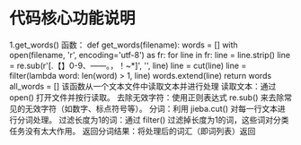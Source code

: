 # 代码核心功能说明
1.get_words() 函数：
def get_words(filename):
    words = []
    with open(filename, 'r', encoding='utf-8') as fr:
        for line in fr:
            line = line.strip()
            line = re.sub(r'[.【】0-9、——。，！~\*]', '', line)
            line = cut(line)
            line = filter(lambda word: len(word) > 1, line)
            words.extend(line)
    return words
all_words = []
该函数从一个文本文件中读取文本并进行处理
读取文本：通过 open() 打开文件并按行读取。
去除无效字符：使用正则表达式 re.sub() 来去除常见的无效字符（如数字、标点符号等）。
分词：利用 jieba.cut() 对每一行文本进行分词处理。
过滤长度为1的词：通过 filter() 过滤掉长度为1的词，这些词对分类任务没有太大作用。
返回分词结果：将处理后的词汇（即词列表）返回
